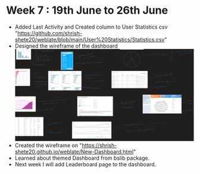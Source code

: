 # Week 7 : 19th June to 26th June
- Added Last Activity and Created column to User Statistics csv "https://github.com/shrish-shete20/weblate/blob/main/User%20Statistics/Statistics.csv"
- Designed the wireframe of the dashboard 
![Screen shot of the wireframe](image.png)
- Created the wireframe on "https://shrish-shete20.github.io/weblate/New-Dashboard.html"
- Learned about themed Dashboard from bslib package. 
- Next week I will add Leaderboard page to the dashboard.
